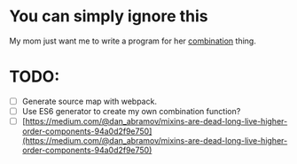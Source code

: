 # You can simply ignore this #

My mom just want me to write a program for her
[combination](https://en.wikipedia.org/wiki/Combination) thing.

# TODO:

- [ ] Generate source map with webpack.
- [ ] Use ES6 generator to create my own combination function?
- [ ] [https://medium.com/@dan_abramov/mixins-are-dead-long-live-higher-order-components-94a0d2f9e750](https://medium.com/@dan_abramov/mixins-are-dead-long-live-higher-order-components-94a0d2f9e750) 
